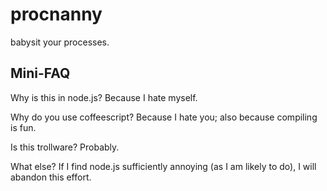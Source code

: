 # procnanny

babysit your processes.

## Mini-FAQ

Why is this in node.js?  Because I hate myself.

Why do you use coffeescript? Because I hate you; also because compiling is fun.

Is this trollware?  Probably.

What else? If I find node.js sufficiently annoying (as I am likely to do), I will abandon
this effort.

